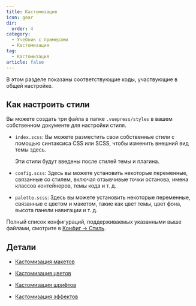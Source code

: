 ```yaml
---
title: Кастомизация
icon: gear
dir:
  order: 4
category:
  - Учебник с примерами
  - Кастомизация
tag:
  - Кастомизация
article: false
---
```


В этом разделе показаны соответствующие коды, участвующие в общей настройке.

<!-- more -->

## Как настроить стили

Вы можете создать три файла в папке `.vuepress/styles` в вашем собственном документе для настройки стиля.

- `index.scss`: Вы можете разместить свои собственные стили с помощью синтаксиса CSS или SCSS, чтобы изменить внешний вид темы здесь.

  Эти стили будут введены после стилей темы и плагина.

- `config.scss`: Здесь вы можете установить некоторые переменные, связанные со стилем, включая отзывчивые точки останова, имена классов контейнеров, темы кода и т. д.

- `palette.scss`: Здесь вы можете установить некоторые переменные, связанные с цветом и макетом, такие как цвет темы, цвет фона, высота панели навигации и т. д.

Полный список конфигураций, поддерживаемых указанными выше файлами, смотрите в [Конфиг → Стиль](../../config/style.md).

## Детали

- [Кастомизация макетов](./layout.md)

- [Кастомизация цветов](./color.md)

- [Кастомизация шрифтов](./font.md)

- [Кастомизация эффектов](./effect.md)
